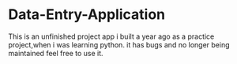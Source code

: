 # Data-Entry-Application
This is an unfinished project app i built a year ago as a practice project,when i was learning python. it has bugs and no longer being maintained
feel free to use it.
